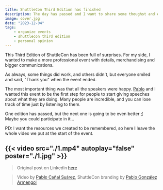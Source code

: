 ```yaml
---
title: ShuttleCon Third Edition has finished
description: The day has passed and I want to share some thoughst and one of the resources we used
image: cover.jpg
date: "2023-12-04"
tags:
    - organize events
    - shuttlecon third edition
    - personal opinion
---
```


This Third Edition of ShuttleCon has been full of surprises. For my side, I wanted to make a more professional event with details, merchandising and bigger communications.

As always, some things did work, and others didn't, but everyone smiled and said, "Thank you" when the event ended.

The most important thing was that all the speakers were happy. [Pablo](https://www.linkedin.com/in/pablocanalsuarez/) and I wanted this event to be the first step for people to start giving speeches about what they are doing. Many people are incredible, and you can lose track of time just by listening to them.

One edition has passed, but the next one is going to be even better ;) Maybe you could participate in it...

PD: I want the resources we created to be remembered, so here I leave the whole video we put at the start of the event.

{{< video src="./1.mp4" autoplay="false" poster="./1.jpg" >}}
-----

> Original post on LinkedIn [here](https://www.linkedin.com/posts/anagciaschz_shuttlecon-tech-activity-7137447300963975170-6FBA?utm_source=share&utm_medium=member_desktop)

> Video by [Pablo Cañal Suárez](https://www.linkedin.com/in/pablocanalsuarez/), ShuttleCon branding by [Pablo González Armengol](https://www.linkedin.com/in/pablo-armengol/)
